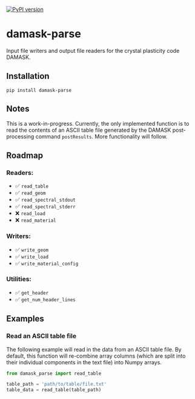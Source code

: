 [![PyPI version](https://badge.fury.io/py/damask-parse.svg)](https://badge.fury.io/py/damask-parse)

# damask-parse
Input file writers and output file readers for the crystal plasticity code DAMASK.

## Installation

`pip install damask-parse`

## Notes

This is a work-in-progress. Currently, the only implemented function is to read the contents of an ASCII table file generated by the DAMASK post-processing command `postResults`. More functionality will follow.

## Roadmap

### Readers:

- ✅ `read_table`
- ️✅ `read_geom`
- ✅ `read_spectral_stdout`
- ✅ `read_spectral_stderr`
- ❌ `read_load`
- ❌ `read_material`

### Writers:

- ✅ `write_geom`
- ✅ `write_load`
- ✅ `write_material_config`

### Utilities:

- ✅ `get_header`
- ✅ `get_num_header_lines`


## Examples

### Read an ASCII table file

The following example will read in the data from an ASCII table file. By default, this function will re-combine array columns (which are split into their individual components in the text file) into Numpy arrays.

```python
from damask_parse import read_table

table_path = 'path/to/table/file.txt'
table_data = read_table(table_path)

```
